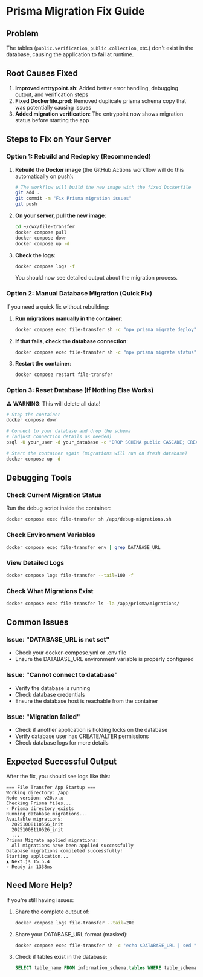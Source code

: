 # Prisma Migration Fix Guide

## Problem

The tables (`public.verification`, `public.collection`, etc.) don't exist in the database, causing the application to fail at runtime.

## Root Causes Fixed

1. **Improved entrypoint.sh**: Added better error handling, debugging output, and verification steps
2. **Fixed Dockerfile.prod**: Removed duplicate prisma schema copy that was potentially causing issues
3. **Added migration verification**: The entrypoint now shows migration status before starting the app

## Steps to Fix on Your Server

### Option 1: Rebuild and Redeploy (Recommended)

1. **Rebuild the Docker image** (the GitHub Actions workflow will do this automatically on push):

   ```bash
   # The workflow will build the new image with the fixed Dockerfile
   git add .
   git commit -m "Fix Prisma migration issues"
   git push
   ```

2. **On your server, pull the new image**:

   ```bash
   cd ~/cwx/file-transfer
   docker compose pull
   docker compose down
   docker compose up -d
   ```

3. **Check the logs**:

   ```bash
   docker compose logs -f
   ```

   You should now see detailed output about the migration process.

### Option 2: Manual Database Migration (Quick Fix)

If you need a quick fix without rebuilding:

1. **Run migrations manually in the container**:

   ```bash
   docker compose exec file-transfer sh -c "npx prisma migrate deploy"
   ```

2. **If that fails, check the database connection**:

   ```bash
   docker compose exec file-transfer sh -c "npx prisma migrate status"
   ```

3. **Restart the container**:
   ```bash
   docker compose restart file-transfer
   ```

### Option 3: Reset Database (If Nothing Else Works)

⚠️ **WARNING**: This will delete all data!

```bash
# Stop the container
docker compose down

# Connect to your database and drop the schema
# (adjust connection details as needed)
psql -U your_user -d your_database -c "DROP SCHEMA public CASCADE; CREATE SCHEMA public;"

# Start the container again (migrations will run on fresh database)
docker compose up -d
```

## Debugging Tools

### Check Current Migration Status

Run the debug script inside the container:

```bash
docker compose exec file-transfer sh /app/debug-migrations.sh
```

### Check Environment Variables

```bash
docker compose exec file-transfer env | grep DATABASE_URL
```

### View Detailed Logs

```bash
docker compose logs file-transfer --tail=100 -f
```

### Check What Migrations Exist

```bash
docker compose exec file-transfer ls -la /app/prisma/migrations/
```

## Common Issues

### Issue: "DATABASE_URL is not set"

- Check your docker-compose.yml or .env file
- Ensure the DATABASE_URL environment variable is properly configured

### Issue: "Cannot connect to database"

- Verify the database is running
- Check database credentials
- Ensure the database host is reachable from the container

### Issue: "Migration failed"

- Check if another application is holding locks on the database
- Verify database user has CREATE/ALTER permissions
- Check database logs for more details

## Expected Successful Output

After the fix, you should see logs like this:

```
=== File Transfer App Startup ===
Working directory: /app
Node version: v20.x.x
Checking Prisma files...
✓ Prisma directory exists
Running database migrations...
Available migrations:
  20251008110556_init
  20251008110626_init
  ...
Prisma Migrate applied migrations:
  All migrations have been applied successfully
Database migrations completed successfully!
Starting application...
▲ Next.js 15.5.4
✓ Ready in 1338ms
```

## Need More Help?

If you're still having issues:

1. Share the complete output of:

   ```bash
   docker compose logs file-transfer --tail=200
   ```

2. Share your DATABASE_URL format (masked):

   ```bash
   docker compose exec file-transfer sh -c 'echo $DATABASE_URL | sed "s/:\/\/[^:]*:[^@]*@/:\/\/***:***@/"'
   ```

3. Check if tables exist in the database:
   ```sql
   SELECT table_name FROM information_schema.tables WHERE table_schema = 'public';
   ```
